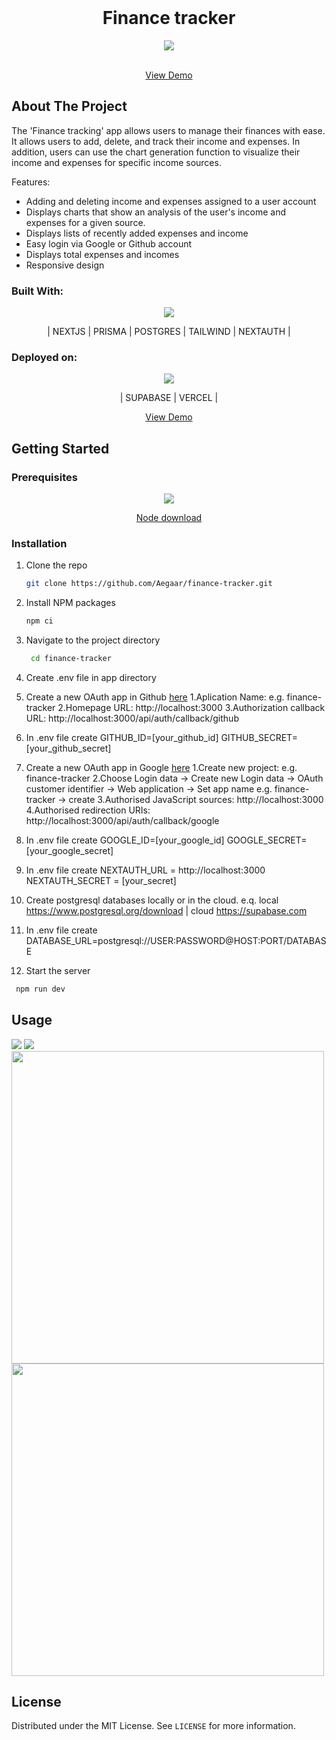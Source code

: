<!-- PROJECT LOGO -->
<br />
<div align="center">
  <h1 align="center">Finance tracker</h1>
  <img src="https://github.com/Aegaar/finance-tracker/assets/117531984/ca5c8927-1720-41ea-a90c-2486888d9882"/>
    <p align="center">
    <br />
  <a href="https://finance-tracker-bay.vercel.app">View Demo</a>
     <br />
  </p>
</div>

<!-- ABOUT THE PROJECT -->
## About The Project

The 'Finance tracking' app allows users to manage their finances with ease. It allows users to add, delete, and track their income and expenses. In addition, users can use the chart generation function to visualize their income and expenses for specific income sources.

Features:
* Adding and deleting income and expenses assigned to a user account
* Displays charts that show an analysis of the user's income and expenses for a given source.
* Displays lists of recently added expenses and income
* Easy login via Google or Github account
* Displays total expenses and incomes
* Responsive design

### Built With:

<p align="center">
  <a href="https://skillicons.dev">
    <img src="https://skillicons.dev/icons?i=nextjs,prisma,postgres,tailwind" />
  </a>
  <p  align="center">| NEXTJS | PRISMA | POSTGRES | TAILWIND | NEXTAUTH |</p>
</p>

### Deployed on: 

<p align="center">
  <a href="https://skillicons.dev">
    <img src="https://skillicons.dev/icons?i=supabase,vercel" />
  </a>
  <p  align="center">| SUPABASE | VERCEL | </p>
  <p align="center"> <a href="https://finance-tracker-bay.vercel.app">View Demo</a></p>
</p>

<!-- GETTING STARTED -->

## Getting Started

### Prerequisites

 <p align="center">
   <a href="https://skillicons.dev">
    <img src="https://skillicons.dev/icons?i=nodejs" />
  </a>
  </p>
  <p align="center">
  <a href="https://nodejs.org/en/download">Node download</a>
  </p>

### Installation

1. Clone the repo
   
   ```sh
   git clone https://github.com/Aegaar/finance-tracker.git
   ```
3. Install NPM packages
   
   ```sh
   npm ci
   ```
4. Navigate to the project directory
 
   ```sh
    cd finance-tracker
   ```
   
5. Create .env file in app directory
6. Create a new OAuth app in Github <a href="https://github.com/settings/applications/new">here</a> 1.Aplication Name: e.g. finance-tracker 2.Homepage URL: http://localhost:3000 3.Authorization callback URL: http://localhost:3000/api/auth/callback/github
7. In .env file create GITHUB_ID=[your_github_id] GITHUB_SECRET=[your_github_secret]
8. Create a new OAuth app in Google <a href="https://console.developers.google.com">here</a> 1.Create new project: e.g. finance-tracker  2.Choose Login data -> Create new Login data -> OAuth customer identifier -> Web application -> Set app name e.g. finance-tracker -> create  3.Authorised JavaScript sources: http://localhost:3000 4.Authorised redirection URIs: http://localhost:3000/api/auth/callback/google
9. In .env file create GOOGLE_ID=[your_google_id] GOOGLE_SECRET=[your_google_secret]
10. In .env file create NEXTAUTH_URL = http://localhost:3000 NEXTAUTH_SECRET = [your_secret]
11. Create postgresql databases locally or in the cloud. e.q. local https://www.postgresql.org/download | cloud https://supabase.com
12. In .env file create DATABASE_URL=postgresql://USER:PASSWORD@HOST:PORT/DATABASE
13. Start the server
   ```sh
    npm run dev
   ```

<!-- USAGE EXAMPLES -->
## Usage

  <img src="https://github.com/Aegaar/finance-tracker/assets/117531984/b2c48798-2c2d-427e-950f-432ae1c0ac7f" />
  <img src="https://github.com/Aegaar/finance-tracker/assets/117531984/ca5c8927-1720-41ea-a90c-2486888d9882"/>
  <img src="https://github.com/Aegaar/finance-tracker/assets/117531984/3c935ef9-7fca-41e4-9248-72bce8e0dcc5" width="500px" />
  <img src="https://github.com/Aegaar/finance-tracker/assets/117531984/8e3a12bb-9a70-42e6-b026-581fd7af4fe8" width="500px"/>

<!-- LICENSE -->
## License

Distributed under the MIT License. See `LICENSE` for more information.
